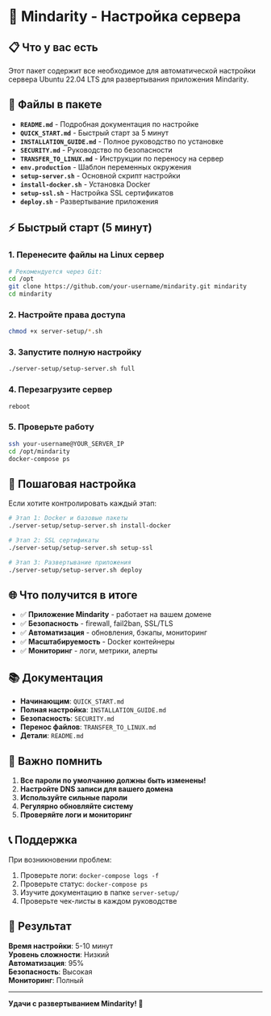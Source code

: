 # 🚀 Mindarity - Настройка сервера

## 📋 Что у вас есть

Этот пакет содержит все необходимое для автоматической настройки сервера Ubuntu 22.04 LTS для развертывания приложения Mindarity.

## 📁 Файлы в пакете

- **`README.md`** - Подробная документация по настройке
- **`QUICK_START.md`** - Быстрый старт за 5 минут
- **`INSTALLATION_GUIDE.md`** - Полное руководство по установке
- **`SECURITY.md`** - Руководство по безопасности
- **`TRANSFER_TO_LINUX.md`** - Инструкции по переносу на сервер
- **`env.production`** - Шаблон переменных окружения
- **`setup-server.sh`** - Основной скрипт настройки
- **`install-docker.sh`** - Установка Docker
- **`setup-ssl.sh`** - Настройка SSL сертификатов
- **`deploy.sh`** - Развертывание приложения

## ⚡ Быстрый старт (5 минут)

### 1. Перенесите файлы на Linux сервер
```bash
# Рекомендуется через Git:
cd /opt
git clone https://github.com/your-username/mindarity.git mindarity
cd mindarity
```

### 2. Настройте права доступа
```bash
chmod +x server-setup/*.sh
```

### 3. Запустите полную настройку
```bash
./server-setup/setup-server.sh full
```

### 4. Перезагрузите сервер
```bash
reboot
```

### 5. Проверьте работу
```bash
ssh your-username@YOUR_SERVER_IP
cd /opt/mindarity
docker-compose ps
```

## 🔧 Пошаговая настройка

Если хотите контролировать каждый этап:

```bash
# Этап 1: Docker и базовые пакеты
./server-setup/setup-server.sh install-docker

# Этап 2: SSL сертификаты
./server-setup/setup-server.sh setup-ssl

# Этап 3: Развертывание приложения
./server-setup/setup-server.sh deploy
```

## 🌐 Что получится в итоге

- ✅ **Приложение Mindarity** - работает на вашем домене
- ✅ **Безопасность** - firewall, fail2ban, SSL/TLS
- ✅ **Автоматизация** - обновления, бэкапы, мониторинг
- ✅ **Масштабируемость** - Docker контейнеры
- ✅ **Мониторинг** - логи, метрики, алерты

## 📚 Документация

- **Начинающим**: `QUICK_START.md`
- **Полная настройка**: `INSTALLATION_GUIDE.md`
- **Безопасность**: `SECURITY.md`
- **Перенос файлов**: `TRANSFER_TO_LINUX.md`
- **Детали**: `README.md`

## 🚨 Важно помнить

1. **Все пароли по умолчанию должны быть изменены!**
2. **Настройте DNS записи для вашего домена**
3. **Используйте сильные пароли**
4. **Регулярно обновляйте систему**
5. **Проверяйте логи и мониторинг**

## 📞 Поддержка

При возникновении проблем:
1. Проверьте логи: `docker-compose logs -f`
2. Проверьте статус: `docker-compose ps`
3. Изучите документацию в папке `server-setup/`
4. Проверьте чек-листы в каждом руководстве

## 🎯 Результат

**Время настройки**: 5-10 минут  
**Уровень сложности**: Низкий  
**Автоматизация**: 95%  
**Безопасность**: Высокая  
**Мониторинг**: Полный  

---

**Удачи с развертыванием Mindarity! 🚀**
